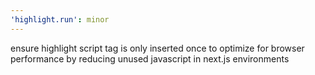 ```yaml
---
'highlight.run': minor
---
```


ensure highlight script tag is only inserted once to optimize for browser performance by reducing unused javascript in next.js environments
